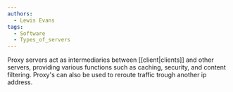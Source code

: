 ```yaml
---
authors: 
  - Lewis Evans
tags:
  - Software
  - Types_of_servers
---
```

Proxy servers act as intermediaries between [[client|clients]] and other servers, providing various functions such as caching, security, and content filtering. Proxy's can also be used to reroute traffic trough another ip address.